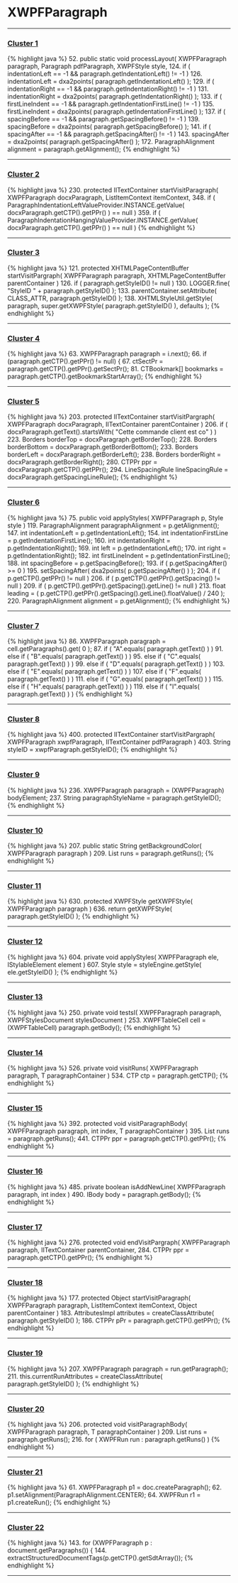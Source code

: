 # XWPFParagraph

***

### [Cluster 1](./1)
{% highlight java %}
52. public static void processLayout( XWPFParagraph paragraph, Paragraph pdfParagraph, XWPFStyle style,
124.     if ( indentationLeft == -1 && paragraph.getIndentationLeft() != -1 )
126.         indentationLeft = dxa2points( paragraph.getIndentationLeft() );
129.     if ( indentationRight == -1 && paragraph.getIndentationRight() != -1 )
131.         indentationRight = dxa2points( paragraph.getIndentationRight() );
133.     if ( firstLineIndent == -1 && paragraph.getIndentationFirstLine() != -1 )
135.         firstLineIndent = dxa2points( paragraph.getIndentationFirstLine() );
137.     if ( spacingBefore == -1 && paragraph.getSpacingBefore() != -1 )
139.         spacingBefore = dxa2points( paragraph.getSpacingBefore() );
141.     if ( spacingAfter == -1 && paragraph.getSpacingAfter() != -1 )
143.         spacingAfter = dxa2points( paragraph.getSpacingAfter() );
172.     ParagraphAlignment alignment = paragraph.getAlignment();
{% endhighlight %}

***

### [Cluster 2](./2)
{% highlight java %}
230. protected IITextContainer startVisitParagraph( XWPFParagraph docxParagraph, ListItemContext itemContext,
348.             if ( ParagraphIndentationLeftValueProvider.INSTANCE.getValue( docxParagraph.getCTP().getPPr() ) == null )
359.             if ( ParagraphIndentationHangingValueProvider.INSTANCE.getValue( docxParagraph.getCTP().getPPr() ) == null )
{% endhighlight %}

***

### [Cluster 3](./3)
{% highlight java %}
121. protected XHTMLPageContentBuffer startVisitPargraph( XWPFParagraph paragraph, XHTMLPageContentBuffer parentContainer )
126.     if ( paragraph.getStyleID() != null )
130.             LOGGER.fine( "StyleID " + paragraph.getStyleID() );
133.         parentContainer.setAttribute( CLASS_ATTR, paragraph.getStyleID() );
138.         XHTMLStyleUtil.getStyle( paragraph, super.getXWPFStyle( paragraph.getStyleID() ), defaults );
{% endhighlight %}

***

### [Cluster 4](./4)
{% highlight java %}
63. XWPFParagraph paragraph = i.next();
66. if (paragraph.getCTP().getPPr() != null) {
67.     ctSectPr = paragraph.getCTP().getPPr().getSectPr();
81. CTBookmark[] bookmarks = paragraph.getCTP().getBookmarkStartArray();
{% endhighlight %}

***

### [Cluster 5](./5)
{% highlight java %}
203. protected IITextContainer startVisitPargraph( XWPFParagraph docxParagraph, IITextContainer parentContainer )
206.     if ( docxParagraph.getText().startsWith( "Cette commande client est co" ) )
223.     Borders borderTop = docxParagraph.getBorderTop();
228.     Borders borderBottom = docxParagraph.getBorderBottom();
233.     Borders borderLeft = docxParagraph.getBorderLeft();
238.     Borders borderRight = docxParagraph.getBorderRight();
280.     CTPPr ppr = docxParagraph.getCTP().getPPr();
294.                 LineSpacingRule lineSpacingRule = docxParagraph.getSpacingLineRule();
{% endhighlight %}

***

### [Cluster 6](./6)
{% highlight java %}
75. public void applyStyles( XWPFParagraph p, Style style )
119.     ParagraphAlignment paragraphAlignment = p.getAlignment();
147.     int indentationLeft = p.getIndentationLeft();
154.     int indentationFirstLine = p.getIndentationFirstLine();
160.     int indentationRight = p.getIndentationRight();
169.     int left = p.getIndentationLeft();
170.     int right = p.getIndentationRight();
182.     int firstLineIndent = p.getIndentationFirstLine();
188.     int spacingBefore = p.getSpacingBefore();
193.     if ( p.getSpacingAfter() >= 0 )
195.         setSpacingAfter( dxa2points( p.getSpacingAfter() ) );
204.     if ( p.getCTP().getPPr() != null )
206.         if ( p.getCTP().getPPr().getSpacing() != null )
209.             if ( p.getCTP().getPPr().getSpacing().getLine() != null )
213.                 float leading = ( p.getCTP().getPPr().getSpacing().getLine().floatValue() / 240 );
220.     ParagraphAlignment alignment = p.getAlignment();
{% endhighlight %}

***

### [Cluster 7](./7)
{% highlight java %}
86. XWPFParagraph paragraph = cell.getParagraphs().get( 0 );
87. if ( "A".equals( paragraph.getText() ) )
91. else if ( "B".equals( paragraph.getText() ) )
95. else if ( "C".equals( paragraph.getText() ) )
99. else if ( "D".equals( paragraph.getText() ) )
103. else if ( "E".equals( paragraph.getText() ) )
107. else if ( "F".equals( paragraph.getText() ) )
111. else if ( "G".equals( paragraph.getText() ) )
115. else if ( "H".equals( paragraph.getText() ) )
119. else if ( "I".equals( paragraph.getText() ) )
{% endhighlight %}

***

### [Cluster 8](./8)
{% highlight java %}
400. protected IITextContainer startVisitPargraph( XWPFParagraph xwpfParagraph, IITextContainer pdfParagraph )
403.     String styleID = xwpfParagraph.getStyleID();
{% endhighlight %}

***

### [Cluster 9](./9)
{% highlight java %}
236. XWPFParagraph paragraph = (XWPFParagraph) bodyElement;
237. String paragraphStyleName = paragraph.getStyleID();
{% endhighlight %}

***

### [Cluster 10](./10)
{% highlight java %}
207. public static String getBackgroundColor( XWPFParagraph paragraph )
209.     List<XWPFRun> runs = paragraph.getRuns();
{% endhighlight %}

***

### [Cluster 11](./11)
{% highlight java %}
630. protected XWPFStyle getXWPFStyle( XWPFParagraph paragraph )
636.     return getXWPFStyle( paragraph.getStyleID() );
{% endhighlight %}

***

### [Cluster 12](./12)
{% highlight java %}
604. private void applyStyles( XWPFParagraph ele, IStylableElement<XWPFParagraph> element )
607.     Style style = styleEngine.getStyle( ele.getStyleID() );
{% endhighlight %}

***

### [Cluster 13](./13)
{% highlight java %}
250. private void testsI( XWPFParagraph paragraph, XWPFStylesDocument stylesDocument )
253.     XWPFTableCell cell = (XWPFTableCell) paragraph.getBody();
{% endhighlight %}

***

### [Cluster 14](./14)
{% highlight java %}
526. private void visitRuns( XWPFParagraph paragraph, T paragraphContainer )
534.     CTP ctp = paragraph.getCTP();
{% endhighlight %}

***

### [Cluster 15](./15)
{% highlight java %}
392. protected void visitParagraphBody( XWPFParagraph paragraph, int index, T paragraphContainer )
395.     List<XWPFRun> runs = paragraph.getRuns();
441.     CTPPr ppr = paragraph.getCTP().getPPr();
{% endhighlight %}

***

### [Cluster 16](./16)
{% highlight java %}
485. private boolean isAddNewLine( XWPFParagraph paragraph, int index )
490.     IBody body = paragraph.getBody();
{% endhighlight %}

***

### [Cluster 17](./17)
{% highlight java %}
276. protected void endVisitPargraph( XWPFParagraph paragraph, IITextContainer parentContainer,
284.     CTPPr ppr = paragraph.getCTP().getPPr();
{% endhighlight %}

***

### [Cluster 18](./18)
{% highlight java %}
177. protected Object startVisitParagraph( XWPFParagraph paragraph, ListItemContext itemContext, Object parentContainer )
183.     AttributesImpl attributes = createClassAttribute( paragraph.getStyleID() );
186.     CTPPr pPr = paragraph.getCTP().getPPr();
{% endhighlight %}

***

### [Cluster 19](./19)
{% highlight java %}
207. XWPFParagraph paragraph = run.getParagraph();
211. this.currentRunAttributes = createClassAttribute( paragraph.getStyleID() );
{% endhighlight %}

***

### [Cluster 20](./20)
{% highlight java %}
206. protected void visitParagraphBody( XWPFParagraph paragraph, T paragraphContainer )
209.     List<XWPFRun> runs = paragraph.getRuns();
216.         for ( XWPFRun run : paragraph.getRuns() )
{% endhighlight %}

***

### [Cluster 21](./21)
{% highlight java %}
61. XWPFParagraph p1 = doc.createParagraph();
62. p1.setAlignment(ParagraphAlignment.CENTER);
64. XWPFRun r1 = p1.createRun();
{% endhighlight %}

***

### [Cluster 22](./22)
{% highlight java %}
143. for (XWPFParagraph p : document.getParagraphs()) {
144.   extractStructuredDocumentTags(p.getCTP().getSdtArray());
{% endhighlight %}

***

